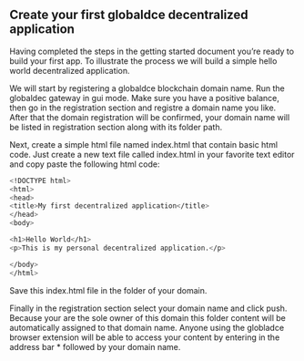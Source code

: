 ## Create your first globaldce decentralized application

Having completed the steps in the getting started document you’re ready to build your first app. To illustrate the process we will build a simple hello world decentralized application.

We will start by registering a globaldce blockchain domain name. Run the globaldec gateway in gui mode. Make sure you have a positive balance, then go in the registration section and registre a domain name you like. After that the domain registration will be confirmed, your domain name will be listed in registration section along with its folder path.

Next, create a simple html file named index.html that contain basic html code. Just create a new text file called index.html in your favorite text editor and copy paste the following html code:

```bash
<!DOCTYPE html>
<html>
<head>
<title>My first decentralized application</title>
</head>
<body>

<h1>Hello World</h1>
<p>This is my personal decentralized application.</p>

</body>
</html>
```
Save this index.html file in the folder of your domain.

Finally in the registration section select your domain name and click push. Because your are the sole owner of this domain this folder content will be automatically assigned to that domain name. Anyone using the globladce browser extension will be able to access your content by entering in the address bar * followed by your domain name.